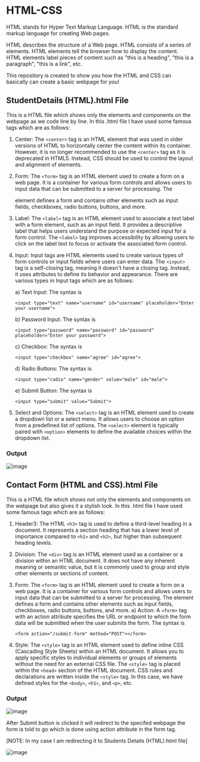 # HTML-CSS
HTML stands for Hyper Text Markup Language. HTML is the standard markup language for creating Web pages.

HTML describes the structure of a Web page.
HTML consists of a series of elements.
HTML elements tell the browser how to display the content.
HTML elements label pieces of content such as "this is a heading", "this is a paragraph", "this is a link", etc.

This repository is created to show you how the HTML and CSS can basically can create a basic webpage for you!


## StudentDetails (HTML).html File
This is a HTML file which shows only the elements and components on the webpage as we code line by line.
In this .html file I have used some famous tags which are as follows:

1.	Center: The `<center>` tag is an HTML element that was used in older versions of HTML to horizontally center the content within its container. However, it is no longer recommended to use the `<center>` tag as it is deprecated in HTML5. Instead, CSS should be used to control the layout and alignment of elements.
2.	Form: The `<form>` tag is an HTML element used to create a form on a web page. It is a container for various form controls and allows users to input data that can be submitted to a server for processing. The <form> element defines a form and contains other elements such as input fields, checkboxes, radio buttons, buttons, and more.
3.	Label: The `<label>` tag is an HTML element used to associate a text label with a form element, such as an input field. It provides a descriptive label that helps users understand the purpose or expected input for a form control. The `<label>` tag improves accessibility by allowing users to click on the label text to focus or activate the associated form control.
4.  Input: Input tags are HTML elements used to create various types of form controls or input fields where users can enter data. The `<input>` tag is a self-closing tag, meaning it doesn't have a closing tag. Instead, it uses attributes to define its behavior and appearance. There are various types in Input tags which are as follows:
  
    a)  Text Input: The syntax is
    
      `<input type="text" name="username" id="username" placeholder="Enter your username">`
  
    b)  Password Input: The syntax is
    
      `<input type="password" name="password" id="password" placeholder="Enter your password">`
  
    c)  Checkbox: The syntax is
    
      `<input type="checkbox" name="agree" id="agree">`
  
    d)  Radio Buttons: The syntax is
    
      `<input type="radio" name="gender" value="male" id="male">`
    
    e)  Submit Button: The syntax is
    
      `<input type="submit" value="Submit">`  
  
5.  Select and Options: The `<select>` tag is an HTML element used to create a dropdown list or a select menu. It allows users to choose an option from a predefined list of options. The `<select>` element is typically paired with `<option>` elements to define the available choices within the dropdown list.

### Output
  
![image](https://github.com/Shubham-Diwadkar/HTML-CSS/assets/125255910/60cc9fa7-2892-47d5-b00d-a28de2302326)


## Contact Form (HTML and CSS).html File
This is a HTML file which shows not only the elements and components on the webpage but also gives it a stylish look. In this .html file I have used some famous tags which are as follows:

1.  Header3: The HTML `<h3>` tag is used to define a third-level heading in a document. It represents a section heading that has a lower level of importance compared to `<h1>` and `<h2>`, but higher than subsequent heading levels.
2.  Division: The `<div>` tag is an HTML element used as a container or a division within an HTML document. It does not have any inherent meaning or semantic value, but it is commonly used to group and style other elements or sections of content.
3.  Form: The `<form>` tag is an HTML element used to create a form on a web page. It is a container for various form controls and allows users to input data that can be submitted to a server for processing. The <form> element defines a form and contains other elements such as input fields, checkboxes, radio buttons, buttons, and more.
  a)  Action: A `<form>` tag with an action attribute specifies the URL or endpoint to which the form data will be submitted when the user submits the form. The syntax is
  
      `<form action="/submit-form" method="POST"></form>`
  
4.  Style: The `<style>` tag is an HTML element used to define inline CSS (Cascading Style Sheets) within an HTML document. It allows you to apply specific styles to individual elements or groups of elements without the need for an external CSS file. The `<style>` tag is placed within the `<head>` section of the HTML document. CSS rules and declarations are written inside the `<style>` tag. In this case, we have defined styles for the `<body>`, `<h1>`, and `<p>`, etc.
  
### Output
![image](https://github.com/Shubham-Diwadkar/HTML-CSS/assets/125255910/368fe834-0e78-4eeb-8b5d-147145c163af)

After Submit button is clicked it will redirect to the specifed webpage the form is told to go which is done using action attribute in the form tag.

[NOTE: In my case I am redirecting it to Students Details (HTML).html file]

![image](https://github.com/Shubham-Diwadkar/HTML-CSS/assets/125255910/ffac4606-404b-4906-9dcd-ca9739b5e20f)

